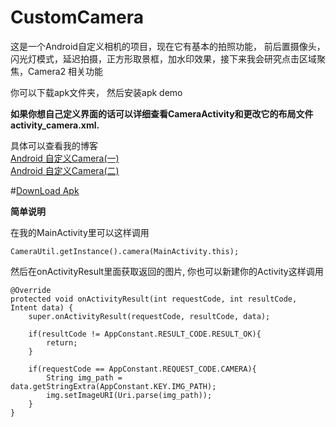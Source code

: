 # CustomCamera

这是一个Android自定义相机的项目，现在它有基本的拍照功能， 前后置摄像头，闪光灯模式，延迟拍摄，正方形取景框，加水印效果，接下来我会研究点击区域聚焦，Camera2 相关功能

你可以下载apk文件夹， 然后安装apk demo

**如果你想自己定义界面的话可以详细查看CameraActivity和更改它的布局文件activity_camera.xml.**

具体可以查看我的博客  
[Android 自定义Camera(一)](http://blog.csdn.net/coderyue/article/details/50927177)  
[Android 自定义Camera(二)](http://blog.csdn.net/coderyue/article/details/50966918)

#[DownLoad Apk](https://github.com/jinguangyue/Android-CustomCamera/blob/master/apk/CustomCamera.apk?raw=true)


**简单说明**

在我的MainActivity里可以这样调用
```
CameraUtil.getInstance().camera(MainActivity.this);
```

然后在onActivityResult里面获取返回的图片, 你也可以新建你的Activity这样调用
```
@Override
protected void onActivityResult(int requestCode, int resultCode, Intent data) {
    super.onActivityResult(requestCode, resultCode, data);

    if(resultCode != AppConstant.RESULT_CODE.RESULT_OK){
        return;
    }

    if(requestCode == AppConstant.REQUEST_CODE.CAMERA){
        String img_path = data.getStringExtra(AppConstant.KEY.IMG_PATH);
        img.setImageURI(Uri.parse(img_path));
    }
}
```

